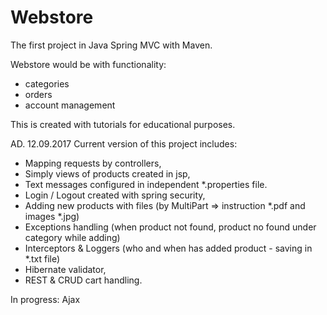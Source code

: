 # Webstore
The first project in Java Spring MVC with Maven.

Webstore would be with functionality:
- categories
- orders
- account management

This is created with tutorials for educational purposes.

AD. 12.09.2017
Current version of this project includes:
- Mapping requests by controllers,
- Simply views of products created in jsp,
- Text messages configured in independent *.properties file.
- Login / Logout created with spring security,
- Adding new products with files (by MultiPart => instruction *.pdf and images *.jpg)
- Exceptions handling (when product not found, product no found under category while adding)
- Interceptors & Loggers (who and when has added product - saving in *.txt file)
- Hibernate validator, 
- REST & CRUD cart handling.

In progress: Ajax
